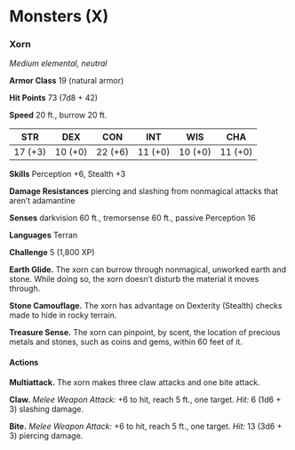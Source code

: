 # Monsters (X)

### Xorn

*Medium elemental, neutral*

**Armor Class** 19 (natural armor)

**Hit Points** 73 (7d8 + 42)

**Speed** 20 ft., burrow 20 ft.

|STR|DEX|CON|INT|WIS|CHA|
|--- |--- |--- |--- |--- |--- |
|17 (+3)|10 (+0)|22 (+6)|11 (+0)|10 (+0)|11 (+0)|

**Skills** Perception +6, Stealth +3

**Damage Resistances** piercing and slashing from nonmagical attacks that aren’t adamantine

**Senses** darkvision 60 ft., tremorsense 60 ft., passive Perception 16

**Languages** Terran

**Challenge** 5 (1,800 XP)

**Earth Glide.** The xorn can burrow through nonmagical, unworked earth and stone. While doing so, the xorn doesn’t disturb the material it moves through.

**Stone Camouflage.** The xorn has advantage on Dexterity (Stealth) checks made to hide in rocky terrain.

**Treasure Sense.** The xorn can pinpoint, by scent, the location of precious metals and stones, such as coins and gems, within 60 feet of it.

#### Actions

**Multiattack.** The xorn makes three claw attacks and one bite attack.

**Claw.** *Melee Weapon Attack:* +6 to hit, reach 5 ft., one target. *Hit:* 6 (1d6 + 3) slashing damage.

**Bite.** *Melee Weapon Attack:* +6 to hit, reach 5 ft., one target. *Hit:* 13 (3d6 + 3) piercing damage.

